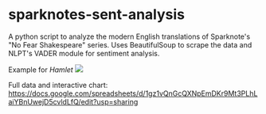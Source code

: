 # sparknotes-sent-analysis

A python script to analyze the modern English translations of Sparknote's "No Fear Shakespeare" series. Uses BeautifulSoup to scrape the data and NLPT's VADER module for sentiment analysis.

Example for *Hamlet*
![](https://i.imgur.com/rYOx1Yl.jpg?1)

Full data and interactive chart: https://docs.google.com/spreadsheets/d/1gz1vQnGcQXNpEmDKr9Mt3PLhLaiYBnUwejD5cvldLfQ/edit?usp=sharing

